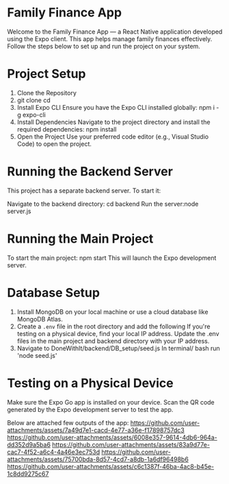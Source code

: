 # **Family Finance App**
Welcome to the Family Finance App — a React Native application developed using the Expo client. This app helps manage family finances effectively. Follow the steps below to set up and run the project on your system.

# **Project Setup**
1. Clone the Repository
2. git clone <repository-url>
cd <project-directory>
2. Install Expo CLI
Ensure you have the Expo CLI installed globally:
npm i -g expo-cli
3. Install Dependencies
Navigate to the project directory and install the required dependencies:
npm install
4. Open the Project
Use your preferred code editor (e.g., Visual Studio Code) to open the project.

# **Running the Backend Server**
This project has a separate backend server. To start it:

Navigate to the backend directory:
cd backend
Run the server:node server.js

# **Running the Main Project**
To start the main project:
npm start
This will launch the Expo development server.

# **Database Setup**
1. Install MongoDB on your local machine or use a cloud database like MongoDB Atlas.
2. Create a `.env` file in the root directory and add the following
    If you're testing on a physical device, find your local IP address.
    Update the .env files in the main project and backend directory with your IP address.
3. Navigate to DoneWithIt/backend/DB_setup/seed.js
   In terminal/ bash run 'node seed.js'

# **Testing on a Physical Device**
Make sure the Expo Go app is installed on your device.
Scan the QR code generated by the Expo development server to test the app.



Below are attached few outputs of the app:
https://github.com/user-attachments/assets/7a49d7e1-cacd-4e77-a36e-f17898757dc3
https://github.com/user-attachments/assets/6008e357-9614-4db6-964a-dd352d9a5ba6
https://github.com/user-attachments/assets/83a9d77e-cac7-4f52-a6c4-4a46e3ec753d
https://github.com/user-attachments/assets/75700bda-8d57-4cd7-a8db-1a6df96498b6
https://github.com/user-attachments/assets/c6c1387f-46ba-4ac8-b45e-1c8dd9275c67
